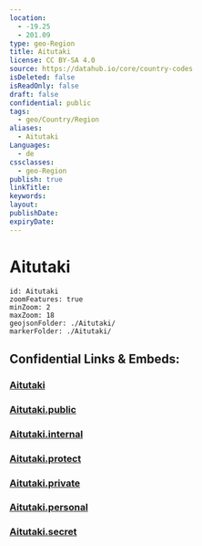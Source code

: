 ```yaml
---
location:
  - -19.25
  - 201.09
type: geo-Region
title: Aitutaki
license: CC BY-SA 4.0
source: https://datahub.io/core/country-codes
isDeleted: false
isReadOnly: false
draft: false
confidential: public
tags:
  - geo/Country/Region
aliases:
  - Aitutaki
Languages:
  - de
cssclasses:
  - geo-Region
publish: true
linkTitle:
keywords:
layout:
publishDate:
expiryDate:
---
```


# Aitutaki

```leaflet
id: Aitutaki
zoomFeatures: true 
minZoom: 2 
maxZoom: 18
geojsonFolder: ./Aitutaki/
markerFolder: ./Aitutaki/
```


## Confidential Links & Embeds: 

### [Aitutaki](/_Standards/Earth/Continent/Oceania/Polynesia/Cook~Islands/Cook~Island-councils/Aitutaki.md) 

### [Aitutaki.public](/_public/Earth/Continent/Oceania/Polynesia/Cook~Islands/Cook~Island-councils/Aitutaki.public.md) 

### [Aitutaki.internal](/_internal/Earth/Continent/Oceania/Polynesia/Cook~Islands/Cook~Island-councils/Aitutaki.internal.md) 

### [Aitutaki.protect](/_protect/Earth/Continent/Oceania/Polynesia/Cook~Islands/Cook~Island-councils/Aitutaki.protect.md) 

### [Aitutaki.private](/_private/Earth/Continent/Oceania/Polynesia/Cook~Islands/Cook~Island-councils/Aitutaki.private.md) 

### [Aitutaki.personal](/_personal/Earth/Continent/Oceania/Polynesia/Cook~Islands/Cook~Island-councils/Aitutaki.personal.md) 

### [Aitutaki.secret](/_secret/Earth/Continent/Oceania/Polynesia/Cook~Islands/Cook~Island-councils/Aitutaki.secret.md)

